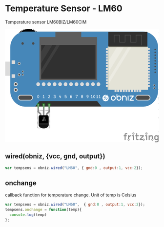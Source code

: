 # Temperature Sensor - LM60
Temperature sensor LM60BIZ/LM60CIM




![photo of AnalogTempratureSensor](./wired.png)

## wired(obniz, {vcc, gnd, output})
```javascript
var tempsens = obniz.wired("LM60", { gnd:0 , output:1, vcc:2});
```

## onchange
callback function for temperature change.
Unit of temp is Celsius

```javascript
var tempsens = obniz.wired("LM60",  { gnd:0 , output:1, vcc:2});
tempsens.onchange = function(temp){
  console.log(temp)
};
```
 

